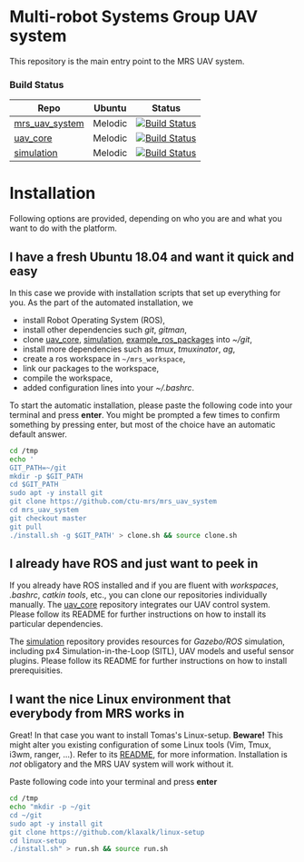 # Multi-robot Systems Group UAV system

This repository is the main entry point to the MRS UAV system.

### Build Status

| Repo                                                        | Ubuntu  | Status                                                                                                                          |
|-------------------------------------------------------------|---------|---------------------------------------------------------------------------------------------------------------------------------|
| [mrs_uav_system](https://github.com/ctu-mrs/mrs_uav_system) | Melodic | [![Build Status](https://travis-ci.com/ctu-mrs/mrs_uav_system.svg?branch=master)](https://travis-ci.com/ctu-mrs/mrs_uav_system) |
| [uav_core](https://github.com/ctu-mrs/uav_core)             | Melodic | [![Build Status](https://travis-ci.com/ctu-mrs/uav_core.svg?branch=master)](https://travis-ci.com/ctu-mrs/uav_core)             |
| [simulation](https://github.com/ctu-mrs/simulation)         | Melodic | [![Build Status](https://travis-ci.com/ctu-mrs/simulation.svg?branch=master)](https://travis-ci.com/ctu-mrs/simulation)         |

# Installation

Following options are provided, depending on who you are and what you want to do with the platform.

## I have a fresh Ubuntu 18.04 and want it quick and easy

In this case we provide with installation scripts that set up everything for you.
As the part of the automated installation, we
* install Robot Operating System (ROS),
* install other dependencies such *git*, *gitman*,
* clone [uav_core](https://github.com/ctu-mrs/uav_core), [simulation](https://github.com/ctu-mrs/simulation), [example_ros_packages](https://github.com/ctu-mrs/example_ros_packages) into *~/git*,
* install more dependencies such as *tmux*, *tmuxinator*, *ag*,
* create a ros workspace in ```~/mrs_workspace```,
* link our packages to the workspace,
* compile the workspace,
* added configuration lines into your *~/.bashrc*.

To start the automatic installation, please paste the following code into your terminal and press **enter**.
You might be prompted a few times to confirm something by pressing enter, but most of the choice have an automatic default answer.
```bash
cd /tmp
echo '
GIT_PATH=~/git
mkdir -p $GIT_PATH
cd $GIT_PATH
sudo apt -y install git
git clone https://github.com/ctu-mrs/mrs_uav_system
cd mrs_uav_system
git checkout master
git pull
./install.sh -g $GIT_PATH' > clone.sh && source clone.sh
```

## I already have ROS and just want to peek in

If you already have ROS installed and if you are fluent with *workspaces*, *.bashrc*, *catkin tools*, etc., you can clone our repositories individually manually.
The [uav_core](https://github.com/ctu-mrs/uav_core) repository integrates our UAV control system.
Please follow its README for further instructions on how to install its particular dependencies.

The [simulation](https://github.com/ctu-mrs/simulation) repository provides resources for *Gazebo/ROS* simulation, including px4 Simulation-in-the-Loop (SITL), UAV models and useful sensor plugins.
Please follow its README for further instructions on how to install prerequisities.

## I want the nice Linux environment that everybody from MRS works in

Great! In that case you want to install Tomas's Linux-setup.
**Beware!** This might alter you existing configuration of some Linux tools (Vim, Tmux, i3wm, ranger, ...).
Refer to its [README](https://github.com/klaxalk/linux-setup/blob/master/README.md), for more information.
Installation is *not* obligatory and the MRS UAV system will work without it.

Paste following code into your terminal and press **enter**
```bash
cd /tmp
echo "mkdir -p ~/git
cd ~/git
sudo apt -y install git
git clone https://github.com/klaxalk/linux-setup
cd linux-setup
./install.sh" > run.sh && source run.sh
```
